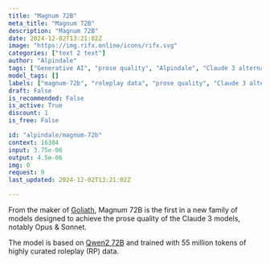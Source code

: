 ```yaml
---
title: "Magnum 72B"
meta_title: "Magnum 72B"
description: "Magnum 72B"
date: 2024-12-02T13:21:02Z
image: "https://img.rifx.online/icons/rifx.svg"
categories: ["text 2 text"]
author: "Alpindale"
tags: ["Generative AI", "prose quality", "Alpindale", "Claude 3 alternative", "Machine Learning", "Natural Language Processing", "Qwen2 based", "magnum-72b", "Programming", "roleplay data", "Roleplay"]
model_tags: []
labels: ["magnum-72b", "roleplay data", "prose quality", "Claude 3 alternative", "Qwen2 based"]
draft: False
is_recommended: False
is_active: True
discount: 1
is_free: False

id: "alpindale/magnum-72b"
context: 16384
input: 3.75e-06
output: 4.5e-06
img: 0
request: 0
last_updated: 2024-12-02T13:21:02Z

---
```


From the maker of [Goliath](https://openrouter.ai/alpindale/goliath-120b), Magnum 72B is the first in a new family of models designed to achieve the prose quality of the Claude 3 models, notably Opus & Sonnet.

The model is based on [Qwen2 72B](https://openrouter.ai/qwen/qwen-2-72b-instruct) and trained with 55 million tokens of highly curated roleplay (RP) data.

